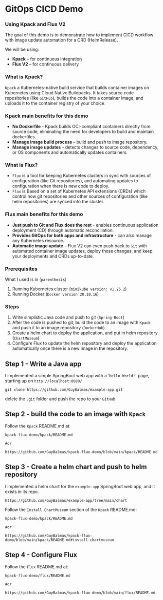 # GitOps CICD Demo
### Using Kpack and Flux V2

The goal of this demo is to demonstrate how to implement CICD workflow with image update automation for a CRD (HelmRelease).

We will be using:
- **Kpack** – for continuous integration
- **Flux V2** – for continuous delivery

### What is Kpack?
`Kpack` a Kubernetes-native build service that builds container images on Kubernetes using Cloud Native Buildpacks. 
It takes source code repositories (like `GitHub`), builds the code into a container image, and uploads it to the container registry of your choice.

### Kpack main benefits for this demo
- **No Dockerfile** - Kpack builds OCI-compliant containers directly from source code, eliminating the need for developers to build and maintain dockerfiles.
- **Manage image build process** – build and push to image repository.
- **Manage image updates** - detects changes to source code, dependency, or OS components and automatically updates containers.

### What is Flux?
- `Flux` is a tool for keeping Kubernetes clusters in sync with sources of configuration (like Git repositories), and automating updates to configuration when there is new code to deploy.
- `Flux` is Based on a set of Kubernetes API extensions (CRDs) which control how git repositories and other sources of configuration (like helm repositories) are synced into the cluster.

### Flux main benefits for this demo
- **Just push to Git and Flux does the rest** - enables continuous application deployment (CD) through automatic reconciliation.
- **Provides GitOps for both apps and infrastructure** - can also manage any Kubernetes resource.
- **Automatic image update** – Flux V2 can even push back to `Git` with automated container image updates, deploy those changes, and keep your deployments and CRDs up-to-date.

### Prerequisites 
What I used is in (`parenthesis`)
1. Running Kubernetes cluster (`minikube version: v1.25.2`)
2. Running Docker (`Docker version 20.10.16`)

### Steps
1. Write simplistic Java code and push to git (`Spring-Boot`)
2. After the code is pushed to git, build the code to an image with `Kpack` and push it to an image repository (`DockerHub`)
3. Create a helm chart to deploy the application, and put in helm repository (`ChartMuseum`)
4. Configure Flux to update the helm repository and deploy the application automatically once there is a new image in the repository.

## Step 1 - Write a Java app
I implemented a simple SpringBoot web app with a '`Hello World!`' page, starting up on `http://localhost:8080/`
```
git clone https://github.com/GuyBalmas/example-app.git
```
delete the `.git` folder and push the repo to your `GitHub`

## Step 2 - build the code to an image with `Kpack`
Follow the `Kpack` README.md at:
```aidl
kpack-flux-demo/kpack/README.md

#or

https://github.com/GuyBalmas/kpack-flux-demo/blob/main/kpack/README.md
```

## Step 3 - Create a helm chart and push to helm repository
I implemented a helm chart for the `example-app` SpringBoot web app, and it exists in its repo.
```aidl
https://github.com/GuyBalmas/example-app/tree/main/chart
```

Follow the `Install ChartMuseum` section of the `Kpack` README.md:
```aidl
kpack-flux-demo/kpack/README.md

#or

https://github.com/GuyBalmas/kpack-flux-demo/blob/main/kpack/README.md#install-chartmuseum
```

## Step 4 - Configure Flux
Follow the `Flux` README.md at:
```aidl
kpack-flux-demo/flux/README.md

#or

https://github.com/GuyBalmas/kpack-flux-demo/blob/main/flux/README.md
```

